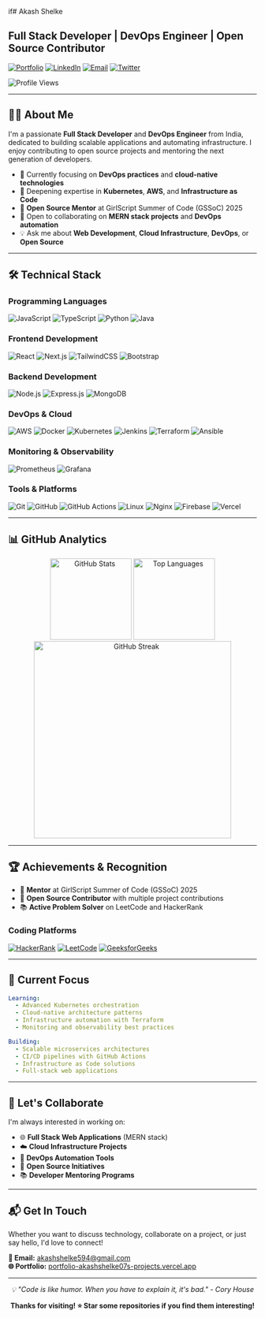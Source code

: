 if# Akash Shelke

## Full Stack Developer | DevOps Engineer | Open Source Contributor

[![Portfolio](https://img.shields.io/badge/Portfolio-000000?style=for-the-badge&logo=vercel&logoColor=white)](https://portfolio-akashshelke07s-projects.vercel.app)
[![LinkedIn](https://img.shields.io/badge/LinkedIn-0077B5?style=for-the-badge&logo=linkedin&logoColor=white)](https://in.linkedin.com/in/akash-shelke-5b1520259/)
[![Email](https://img.shields.io/badge/Email-D14836?style=for-the-badge&logo=gmail&logoColor=white)](mailto:akashshelke594@gmail.com)
[![Twitter](https://img.shields.io/badge/Twitter-1DA1F2?style=for-the-badge&logo=twitter&logoColor=white)](https://x.com/akashshelke07)

![Profile Views](https://komarev.com/ghpvc/?username=akashshelke07&label=Profile%20views&color=0e75b6&style=flat)

---

## 👨‍💻 About Me

I'm a passionate **Full Stack Developer** and **DevOps Engineer** from India, dedicated to building scalable applications and automating infrastructure. I enjoy contributing to open source projects and mentoring the next generation of developers.

- 🔭 Currently focusing on **DevOps practices** and **cloud-native technologies**
- 🌱 Deepening expertise in **Kubernetes**, **AWS**, and **Infrastructure as Code**
- 👥 **Open Source Mentor** at GirlScript Summer of Code (GSSoC) 2025
- 🤝 Open to collaborating on **MERN stack projects** and **DevOps automation**
- 💡 Ask me about **Web Development**, **Cloud Infrastructure**, **DevOps**, or **Open Source**

---

## 🛠️ Technical Stack

### Programming Languages
![JavaScript](https://img.shields.io/badge/JavaScript-F7DF1E?style=for-the-badge&logo=javascript&logoColor=black)
![TypeScript](https://img.shields.io/badge/TypeScript-007ACC?style=for-the-badge&logo=typescript&logoColor=white)
![Python](https://img.shields.io/badge/Python-3776AB?style=for-the-badge&logo=python&logoColor=white)
![Java](https://img.shields.io/badge/Java-ED8B00?style=for-the-badge&logo=openjdk&logoColor=white)

### Frontend Development
![React](https://img.shields.io/badge/React-20232A?style=for-the-badge&logo=react&logoColor=61DAFB)
![Next.js](https://img.shields.io/badge/Next.js-000000?style=for-the-badge&logo=next.js&logoColor=white)
![TailwindCSS](https://img.shields.io/badge/Tailwind_CSS-38B2AC?style=for-the-badge&logo=tailwind-css&logoColor=white)
![Bootstrap](https://img.shields.io/badge/Bootstrap-563D7C?style=for-the-badge&logo=bootstrap&logoColor=white)

### Backend Development
![Node.js](https://img.shields.io/badge/Node.js-43853D?style=for-the-badge&logo=node.js&logoColor=white)
![Express.js](https://img.shields.io/badge/Express.js-404D59?style=for-the-badge&logo=express&logoColor=white)
![MongoDB](https://img.shields.io/badge/MongoDB-4EA94B?style=for-the-badge&logo=mongodb&logoColor=white)

### DevOps & Cloud
![AWS](https://img.shields.io/badge/Amazon_AWS-232F3E?style=for-the-badge&logo=amazon-aws&logoColor=white)
![Docker](https://img.shields.io/badge/Docker-2496ED?style=for-the-badge&logo=docker&logoColor=white)
![Kubernetes](https://img.shields.io/badge/Kubernetes-326CE5?style=for-the-badge&logo=kubernetes&logoColor=white)
![Jenkins](https://img.shields.io/badge/Jenkins-D24939?style=for-the-badge&logo=jenkins&logoColor=white)
![Terraform](https://img.shields.io/badge/Terraform-623CE4?style=for-the-badge&logo=terraform&logoColor=white)
![Ansible](https://img.shields.io/badge/Ansible-EE0000?style=for-the-badge&logo=ansible&logoColor=white)

### Monitoring & Observability
![Prometheus](https://img.shields.io/badge/Prometheus-E6522C?style=for-the-badge&logo=prometheus&logoColor=white)
![Grafana](https://img.shields.io/badge/Grafana-F46800?style=for-the-badge&logo=grafana&logoColor=white)

### Tools & Platforms
![Git](https://img.shields.io/badge/Git-F05032?style=for-the-badge&logo=git&logoColor=white)
![GitHub](https://img.shields.io/badge/GitHub-100000?style=for-the-badge&logo=github&logoColor=white)
![GitHub Actions](https://img.shields.io/badge/GitHub_Actions-2088FF?style=for-the-badge&logo=github-actions&logoColor=white)
![Linux](https://img.shields.io/badge/Linux-FCC624?style=for-the-badge&logo=linux&logoColor=black)
![Nginx](https://img.shields.io/badge/Nginx-009639?style=for-the-badge&logo=nginx&logoColor=white)
![Firebase](https://img.shields.io/badge/Firebase-039BE5?style=for-the-badge&logo=firebase&logoColor=white)
![Vercel](https://img.shields.io/badge/Vercel-000000?style=for-the-badge&logo=vercel&logoColor=white)

---

## 📊 GitHub Analytics

<div align="center">
  <img src="https://github-readme-stats.vercel.app/api?username=akashshelke07&show_icons=true&theme=tokyonight&hide_border=true&count_private=true" alt="GitHub Stats" height="165">
  <img src="https://github-readme-stats.vercel.app/api/top-langs/?username=akashshelke07&layout=compact&theme=tokyonight&hide_border=true" alt="Top Languages" height="165">
</div>

<div align="center">
  <img src="https://github-readme-streak-stats.herokuapp.com/?user=akashshelke07&theme=tokyonight&hide_border=true" alt="GitHub Streak" width="400">
</div>

---

## 🏆 Achievements & Recognition

- 🥇 **Mentor** at GirlScript Summer of Code (GSSoC) 2025
- 🌟 **Open Source Contributor** with multiple project contributions
- 📚 **Active Problem Solver** on LeetCode and HackerRank

### Coding Platforms
[![HackerRank](https://img.shields.io/badge/HackerRank-2EC866?style=for-the-badge&logo=hackerrank&logoColor=white)](https://www.hackerrank.com/profile/akashshelke594)
[![LeetCode](https://img.shields.io/badge/LeetCode-FFA116?style=for-the-badge&logo=leetcode&logoColor=black)](https://leetcode.com/skyler_0777/)
[![GeeksforGeeks](https://img.shields.io/badge/GeeksforGeeks-298D46?style=for-the-badge&logo=geeksforgeeks&logoColor=white)](https://www.geeksforgeeks.org/user/akash07shelke/)

---

## 🎯 Current Focus

```yaml
Learning:
  - Advanced Kubernetes orchestration
  - Cloud-native architecture patterns
  - Infrastructure automation with Terraform
  - Monitoring and observability best practices

Building:
  - Scalable microservices architectures
  - CI/CD pipelines with GitHub Actions
  - Infrastructure as Code solutions
  - Full-stack web applications
```

---

## 🤝 Let's Collaborate

I'm always interested in working on:

- 🌐 **Full Stack Web Applications** (MERN stack)
- ☁️ **Cloud Infrastructure Projects**
- 🔧 **DevOps Automation Tools**
- 🚀 **Open Source Initiatives**
- 📚 **Developer Mentoring Programs**

---

## 📬 Get In Touch

Whether you want to discuss technology, collaborate on a project, or just say hello, I'd love to connect!

**📧 Email:** [akashshelke594@gmail.com](mailto:akashshelke594@gmail.com)  
**🌐 Portfolio:** [portfolio-akashshelke07s-projects.vercel.app](https://portfolio-akashshelke07s-projects.vercel.app)

---

<div align="center">
  <i>💡 "Code is like humor. When you have to explain it, it's bad." - Cory House</i>
</div>

<div align="center">
  
  **Thanks for visiting! ⭐ Star some repositories if you find them interesting!**
  
</div>
